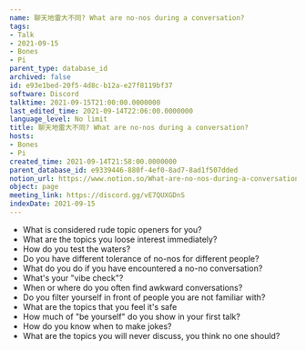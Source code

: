 ```yaml
---
name: 聊天地雷大不同? What are no-nos during a conversation?
tags:
- Talk
- 2021-09-15
- Bones
- Pi
parent_type: database_id
archived: false
id: e93e1bed-20f5-4d8c-b12a-e27f8119bf37
software: Discord
talktime: 2021-09-15T21:00:00.0000000
last_edited_time: 2021-09-14T22:06:00.0000000
language_level: No limit
title: 聊天地雷大不同? What are no-nos during a conversation?
hosts:
- Bones
- Pi
created_time: 2021-09-14T21:58:00.0000000
parent_database_id: e9339446-880f-4ef0-8ad7-8ad1f507dded
notion_url: https://www.notion.so/What-are-no-nos-during-a-conversation-e93e1bed20f54d8cb12ae27f8119bf37
object: page
meeting_link: https://discord.gg/vE7QUXGDnS
indexDate: 2021-09-15
---
```



   - What is considered rude topic openers for you?
   - What are the topics you loose interest immediately?
   - How do you test the waters?
   - Do you have different tolerance of no-nos for different people?
   - What do you do if you have encountered a no-no conversation? 
   - What's your "vibe check"?
   - When or where do you often find awkward conversations?
   - Do you filter yourself in front of people you are not familiar with?
   - What are the topics that you feel it's safe
   - How much of "be yourself" do you show in your first talk?
   - How do you know when to make jokes?
   - What are the topics you will never discuss, you think no one should?









